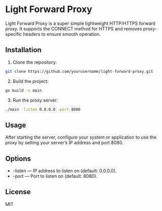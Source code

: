 # Light Forward Proxy
Light Forward Proxy is a super simple lightweight HTTP/HTTPS forward proxy. It supports the CONNECT method for HTTPS and removes proxy-specific headers to ensure smooth operation.

## Installation
1. Clone the repository:
```bash
git clone https://github.com/yourusername/light-forward-proxy.git
```

2. Build the project:
```bash
go build -o main
```

3. Run the proxy server:
```bash
./main -listen 0.0.0.0 -port 8080
```

## Usage
After starting the server, configure your system or application to use the proxy by setting your server’s IP address and port 8080.

## Options
- -listen — IP address to listen on (default: 0.0.0.0).
- -port — Port to listen on (default: 8080).

## License
MIT
